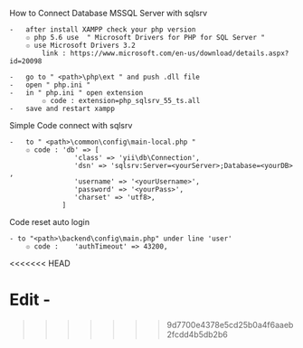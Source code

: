 How to Connect Database MSSQL Server with sqlsrv

	-	after install XAMPP check your php version
		๏ php 5.6 use  " Microsoft Drivers for PHP for SQL Server "
		๏ use Microsoft Drivers 3.2
			link : https://www.microsoft.com/en-us/download/details.aspx?id=20098
			
	-	go to " <path>\php\ext " and push .dll file
	-	open " php.ini " 
	-	in " php.ini " open extension 
			๏ code : extension=php_sqlsrv_55_ts.all
	-	save and restart xampp
	
Simple Code connect with sqlsrv

	-	to " <path>\common\config\main-local.php "
		๏ code : 'db' => [ 
					'class' => 'yii\db\Connection',
					'dsn' => 'sqlsrv:Server=<yourServer>;Database=<yourDB>	,
					'username' => '<yourUsername>',
					'password' => '<yourPass>',
					'charset' => 'utf8>,
				 ]
									
Code reset auto login
	
	- to "<path>\backend\config\main.php" under line 'user'
		๏ code :	'authTimeout' => 43200,
<<<<<<< HEAD

Edit -		
=======
>>>>>>> 9d7700e4378e5cd25b0a4f6aaeb2fcdd4b5db2b6
